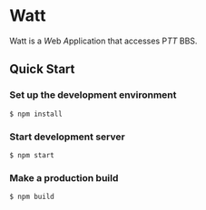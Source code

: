 # Watt

Watt is a *W*eb *A*pplication that accesses P*TT* BBS.


## Quick Start

### Set up the development environment

```
$ npm install
```

### Start development server

```
$ npm start
```

### Make a production build

```
$ npm build
```
